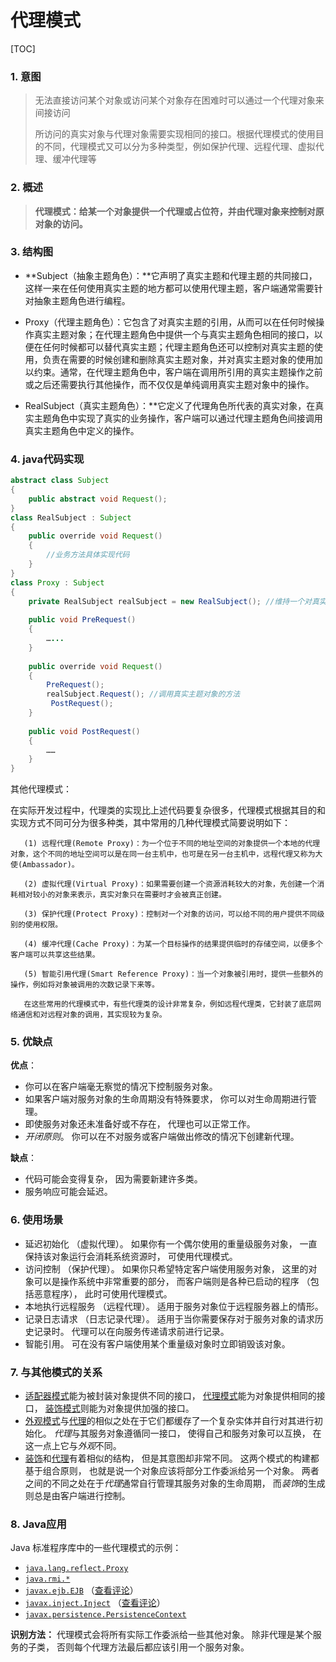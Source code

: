 # 代理模式

[TOC]

### 1. 意图

>无法直接访问某个对象或访问某个对象存在困难时可以通过一个代理对象来间接访问
>
>所访问的真实对象与代理对象需要实现相同的接口。根据代理模式的使用目的不同，代理模式又可以分为多种类型，例如保护代理、远程代理、虚拟代理、缓冲代理等

### 2. 概述

>**代理模式：给某一个对象提供一个代理或占位符，并由代理对象来控制对原对象的访问。** 

### 3. 结构图

- **Subject（抽象主题角色）：**它声明了真实主题和代理主题的共同接口，这样一来在任何使用真实主题的地方都可以使用代理主题，客户端通常需要针对抽象主题角色进行编程。

- Proxy（代理主题角色）：它包含了对真实主题的引用，从而可以在任何时候操作真实主题对象；在代理主题角色中提供一个与真实主题角色相同的接口，以便在任何时候都可以替代真实主题；代理主题角色还可以控制对真实主题的使用，负责在需要的时候创建和删除真实主题对象，并对真实主题对象的使用加以约束。通常，在代理主题角色中，客户端在调用所引用的真实主题操作之前或之后还需要执行其他操作，而不仅仅是单纯调用真实主题对象中的操作。
- RealSubject（真实主题角色）：**它定义了代理角色所代表的真实对象，在真实主题角色中实现了真实的业务操作，客户端可以通过代理主题角色间接调用真实主题角色中定义的操作。 


### 4. java代码实现

```java
abstract class Subject
{
    public abstract void Request();
}
class RealSubject : Subject
{
    public override void Request()
    {
        //业务方法具体实现代码
    }
}
class Proxy : Subject
{
    private RealSubject realSubject = new RealSubject(); //维持一个对真实主题对象的引用
 
    public void PreRequest() 
    {
        …...
    }
 
    public override void Request() 
    {
        PreRequest();
        realSubject.Request(); //调用真实主题对象的方法
         PostRequest();
    }
 
    public void PostRequest() 
    {
        ……
    }
}
```

其他代理模式：

在实际开发过程中，代理类的实现比上述代码要复杂很多，代理模式根据其目的和实现方式不同可分为很多种类，其中常用的几种代理模式简要说明如下：

       (1) 远程代理(Remote Proxy)：为一个位于不同的地址空间的对象提供一个本地的代理对象，这个不同的地址空间可以是在同一台主机中，也可是在另一台主机中，远程代理又称为大使(Ambassador)。
    
       (2) 虚拟代理(Virtual Proxy)：如果需要创建一个资源消耗较大的对象，先创建一个消耗相对较小的对象来表示，真实对象只在需要时才会被真正创建。
    
       (3) 保护代理(Protect Proxy)：控制对一个对象的访问，可以给不同的用户提供不同级别的使用权限。
    
       (4) 缓冲代理(Cache Proxy)：为某一个目标操作的结果提供临时的存储空间，以便多个客户端可以共享这些结果。
    
       (5) 智能引用代理(Smart Reference Proxy)：当一个对象被引用时，提供一些额外的操作，例如将对象被调用的次数记录下来等。
    
       在这些常用的代理模式中，有些代理类的设计非常复杂，例如远程代理类，它封装了底层网络通信和对远程对象的调用，其实现较为复杂。
### 5. 优缺点

**优点**：

-  你可以在客户端毫无察觉的情况下控制服务对象。
-  如果客户端对服务对象的生命周期没有特殊要求， 你可以对生命周期进行管理。
-  即使服务对象还未准备好或不存在， 代理也可以正常工作。
-  *开闭原则*。 你可以在不对服务或客户端做出修改的情况下创建新代理。

**缺点**：

-  代码可能会变得复杂， 因为需要新建许多类。
-  服务响应可能会延迟。



### 6. 使用场景

-  延迟初始化 （虚拟代理）。 如果你有一个偶尔使用的重量级服务对象， 一直保持该对象运行会消耗系统资源时， 可使用代理模式。 
-  访问控制 （保护代理）。 如果你只希望特定客户端使用服务对象， 这里的对象可以是操作系统中非常重要的部分， 而客户端则是各种已启动的程序 （包括恶意程序）， 此时可使用代理模式。 
-  本地执行远程服务 （远程代理）。 适用于服务对象位于远程服务器上的情形。 
-  记录日志请求 （日志记录代理）。 适用于当你需要保存对于服务对象的请求历史记录时。 代理可以在向服务传递请求前进行记录。 
-  智能引用。 可在没有客户端使用某个重量级对象时立即销毁该对象。 

### 7. 与其他模式的关系

- [适配器模式](https://refactoringguru.cn/design-patterns/adapter)能为被封装对象提供不同的接口， [代理模式](https://refactoringguru.cn/design-patterns/proxy)能为对象提供相同的接口， [装饰模式](https://refactoringguru.cn/design-patterns/decorator)则能为对象提供加强的接口。
- [外观模式](https://refactoringguru.cn/design-patterns/facade)与[代理](https://refactoringguru.cn/design-patterns/proxy)的相似之处在于它们都缓存了一个复杂实体并自行对其进行初始化。 *代理*与其服务对象遵循同一接口， 使得自己和服务对象可以互换， 在这一点上它与*外观*不同。
- [装饰](https://refactoringguru.cn/design-patterns/decorator)和[代理](https://refactoringguru.cn/design-patterns/proxy)有着相似的结构， 但是其意图却非常不同。 这两个模式的构建都基于组合原则， 也就是说一个对象应该将部分工作委派给另一个对象。 两者之间的不同之处在于*代理*通常自行管理其服务对象的生命周期， 而*装饰*的生成则总是由客户端进行控制。

### 8. Java应用

Java 标准程序库中的一些代理模式的示例：

- [`java.lang.reflect.Proxy`](https://docs.oracle.com/javase/8/docs/api/java/lang/reflect/Proxy.html)
- [`java.rmi.*`](https://docs.oracle.com/javase/8/docs/api/java/rmi/package-summary.html)
- [`javax.ejb.EJB`](https://docs.oracle.com/javaee/7/api/javax/ejb/EJB.html) （[查看评论](https://stackoverflow.com/questions/25514361/when-using-ejb-does-each-managed-bean-get-its-own-ejb-instance)）
- [`javax.inject.Inject`](https://docs.oracle.com/javaee/7/api/javax/inject/Inject.html) （[查看评论](https://stackoverflow.com/questions/29651008/field-getobj-returns-all-nulls-on-injected-cdi-managed-beans-while-manually-i/29672591#29672591)）
- [`javax.persistence.PersistenceContext`](https://docs.oracle.com/javaee/7/api/javax/persistence/PersistenceContext.html)

**识别方法：** 代理模式会将所有实际工作委派给一些其他对象。 除非代理是某个服务的子类， 否则每个代理方法最后都应该引用一个服务对象。